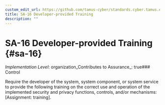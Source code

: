 ```yaml
---
custom_edit_url: https://github.com/tamus-cyber/standards.cyber.tamus.edu/tree/main/static/content/tamus.edu/TAMUS_profile.xml
title: SA-16 Developer-provided Training
description: ""
---
```


# SA-16 Developer-provided Training {#sa-16}

_Implementation Level_: organization_Contributes to Assurance_: true### Control

Require the developer of the system, system component, or system service to provide the following training on the correct use and operation of the implemented security and privacy functions, controls, and/or mechanisms: [Assignment: training].

